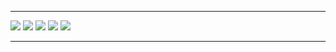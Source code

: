<hr>
<div class="pict">
 <a href="#"><img src="images/image_1.jpg"></a>
 <a href="#"><img src="images/image_2.jpg"></a>
 <a href="#"><img src="images/image_3.jpg"></a>
 <a href="#"><img src="images/image_4.jpg"></a>
 <a href="#"><img src="images/image_5.jpg"></a>
</div>
<hr>